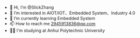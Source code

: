 - 👋 Hi, I’m @SlickZhang
- 👀 I’m interested in AIOT/IOT、Embedded System、Industry 4.0
- 🌱 I’m currently learning Embedded System
- 📫 How to reach me 2945913836@qq.com
- 👨‍🎓 I'm studying at Anhui Polytechnic University

<!---
SlickZhang/SlickZhang is a ✨ special ✨ repository because its `README.md` (this file) appears on your GitHub profile.
You can click the Preview link to take a look at your changes.
--->
